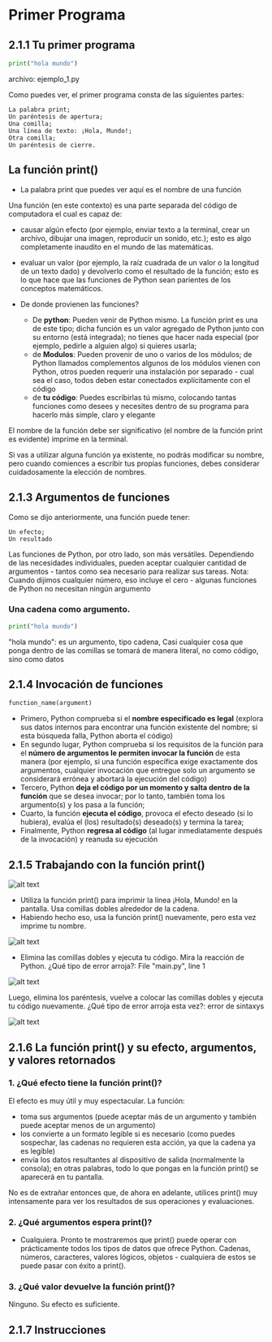 # Primer Programa

## 2.1.1 Tu primer programa

```python
print("hola mundo")
```
archivo: ejemplo_1.py


Como puedes ver, el primer programa consta de las siguientes partes:

    La palabra print;
    Un paréntesis de apertura;
    Una comilla;
    Una línea de texto: ¡Hola, Mundo!;
    Otra comilla;
    Un paréntesis de cierre.

## La función print()

- La palabra print que puedes ver aquí es el nombre de una función

Una función (en este contexto) es una parte separada del código de computadora el cual es capaz de:

- causar algún efecto (por ejemplo, enviar texto a la terminal, crear un archivo, dibujar una imagen, reproducir un sonido, etc.); esto es algo completamente inaudito en el mundo de las matemáticas.
- evaluar un valor (por ejemplo, la raíz cuadrada de un valor o la longitud de un texto dado) y devolverlo como el resultado de la función; esto es lo que hace que las funciones de Python sean parientes de los conceptos matemáticos.

- De donde provienen las funciones?
    - De **python**: Pueden venir de Python mismo. La función print es una de este tipo; dicha función es un valor agregado de Python junto con su entorno (está integrada); no tienes que hacer nada especial (por ejemplo, pedirle a alguien algo) si quieres usarla;
    - de **Modulos**: Pueden provenir de uno o varios de los módulos; de Python llamados complementos algunos de los módulos vienen con Python, otros pueden requerir una instalación por separado - cual sea el caso, todos deben estar conectados explícitamente con el código
    - de **tu código**: Puedes escribirlas tú mismo, colocando tantas funciones como desees y necesites dentro de su programa para hacerlo más simple, claro y elegante

El nombre de la función debe ser significativo (el nombre de la función print es evidente) imprime en la terminal.

Si vas a utilizar alguna función ya existente, no podrás modificar su nombre, pero cuando comiences a escribir tus propias funciones, debes considerar cuidadosamente la elección de nombres.

## 2.1.3 Argumentos de funciones

Como se dijo anteriormente, una función puede tener:

    Un efecto;
    Un resultado

Las funciones de Python, por otro lado, son más versátiles. Dependiendo de las necesidades individuales, pueden aceptar cualquier cantidad de argumentos - tantos como sea necesario para realizar sus tareas. Nota: Cuando dijimos cualquier número, eso incluye el cero - algunas funciones de Python no necesitan ningún argumento

### Una cadena como argumento.

```python
print("hola mundo")
```
"hola mundo": es un argumento, tipo cadena, Casi cualquier cosa que ponga dentro de las comillas se tomará de manera literal, no como código, sino como datos

## 2.1.4 Invocación de funciones

```python
function_name(argument)
```

- Primero, Python comprueba si el **nombre especificado es legal** (explora sus datos internos para encontrar una función existente del nombre; si esta búsqueda falla, Python aborta el código)
- En segundo lugar, Python comprueba si los requisitos de la función para el **número de argumentos le permiten invocar la función** de esta manera (por ejemplo, si una función específica exige exactamente dos argumentos, cualquier invocación que entregue solo un argumento se considerará errónea y abortará la ejecución del código)
- Tercero, Python **deja el código por un momento y salta dentro de la función** que se desea invocar; por lo tanto, también toma los argumento(s) y los pasa a la función;
- Cuarto, la función **ejecuta el código**, provoca el efecto deseado (si lo hubiera), evalúa el (los) resultado(s) deseado(s) y termina la tarea;
- Finalmente, Python **regresa al código** (al lugar inmediatamente después de la invocación) y reanuda su ejecución


## 2.1.5 Trabajando con la función print()

![alt text](image.png)

- Utiliza la función print() para imprimir la linea ¡Hola, Mundo! en la pantalla. Usa comillas dobles alrededor de la cadena.
- Habiendo hecho eso, usa la función print() nuevamente, pero esta vez imprime tu nombre.

![alt text](image-1.png)

- Elimina las comillas dobles y ejecuta tu código. Mira la reacción de Python. ¿Qué tipo de error arroja?: File "main.py", line 1

![alt text](image-2.png)

Luego, elimina los paréntesis, vuelve a colocar las comillas dobles y ejecuta tu código nuevamente. ¿Qué tipo de error arroja esta vez?: error de sintaxys

![alt text](image-3.png)

## 2.1.6 La función print() y su efecto, argumentos, y valores retornados

### 1. ¿Qué efecto tiene la función print()?

El efecto es muy útil y muy espectacular. La función:

- toma sus argumentos (puede aceptar más de un argumento y también puede aceptar menos de un argumento)
- los convierte a un formato legible si es necesario (como puedes sospechar, las cadenas no requieren esta acción, ya que la cadena ya es legible)
- envía los datos resultantes al dispositivo de salida (normalmente la consola); en otras palabras, todo lo que pongas en la función print() se aparecerá en tu pantalla.

No es de extrañar entonces que, de ahora en adelante, utilices print() muy intensamente para ver los resultados de sus operaciones y evaluaciones.

### 2. ¿Qué argumentos espera print()?

- Cualquiera. Pronto te mostraremos que print() puede operar con prácticamente todos los tipos de datos que ofrece Python. Cadenas, números, caracteres, valores lógicos, objetos - cualquiera de estos se puede pasar con éxito a print().

### 3. ¿Qué valor devuelve la función print()?

Ninguno. Su efecto es suficiente.

## 2.1.7 Instrucciones

